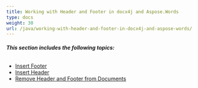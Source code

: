```yaml
---
title: Working with Header and Footer in docx4j and Aspose.Words
type: docs
weight: 30
url: /java/working-with-header-and-footer-in-docx4j-and-aspose-words/
---
```


###### **This section includes the following topics:**
- [Insert Footer](/words/java/insert-footer-html/)
- [Insert Header](/words/java/insert-header-html/)
- [Remove Header and Footer from Documents](/words/java/remove-header-and-footer-from-documents-html/)
